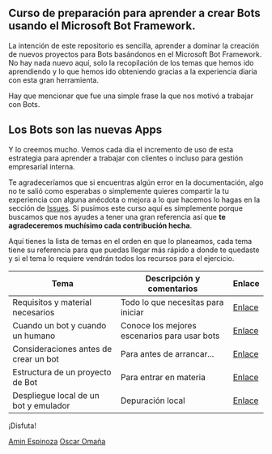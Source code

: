 ## Curso de preparación para aprender a crear Bots usando el Microsoft Bot Framework.

La intención de este repositorio es sencilla, aprender a dominar la creación de nuevos proyectos para Bots basándonos en el Microsoft Bot Framework. No hay nada nuevo aquí, solo la recopilación de los temas que hemos ido aprendiendo y lo que hemos ido obteniendo gracias a la experiencia diaria con esta gran herramienta.

Hay que mencionar que fue una simple frase la que nos motivó a trabajar con Bots.

## Los Bots son las nuevas Apps

Y lo creemos mucho. Vemos cada día el incremento de uso de esta estrategia para aprender a trabajar con clientes o incluso para gestión empresarial interna.

Te agradeceríamos que si encuentras algún error en la documentación, algo no te salió como esperabas o simplemente quieres compartir la tu experiencia con alguna anécdota o mejora a lo que hacemos lo hagas en la sección de [Issues](https://github.com/aminespinoza/Curso-bots/issues). Si pusimos este curso aquí es simplemente porque buscamos que nos ayudes a tener una gran referencia así que **te agradeceremos muchísimo cada contribución hecha**.

Aquí tienes la lista de temas en el orden en que lo planeamos, cada tema tiene su referencia para que puedas llegar más rápido a donde te quedaste y si el tema lo requiere vendrán todos los recursos para el ejercicio.

| Tema | Descripción y comentarios | Enlace |
| --------- | -------------------- | ------ |
| Requisitos y material necesarios | Todo lo que necesitas para iniciar | [Enlace](https://github.com/aminespinoza/Curso-bots/tree/master/Ejercicios/1.%20Requisitos%20y%20material%20necesarios) |
| Cuando un bot y cuando un humano | Conoce los mejores escenarios para usar bots | [Enlace](https://github.com/aminespinoza/Curso-bots/tree/master/Ejercicios/2.%20Cuando%20un%20bot%20y%20cuando%20un%20humano)|
| Consideraciones antes de crear un bot | Para antes de arrancar... | [Enlace](https://github.com/aminespinoza/Curso-bots/tree/master/Ejercicios/3.%20Consideraciones%20antes%20de%20crear%20un%20bot) |
| Estructura de un proyecto de Bot | Para entrar en materia | [Enlace](https://github.com/aminespinoza/Curso-bots/tree/master/Ejercicios/4.%20Estructura%20de%20un%20proyecto%20de%20Bot) |
| Despliegue local de un bot y emulador | Depuración local | [Enlace](https://github.com/aminespinoza/Curso-bots/tree/master/Ejercicios/5.%20Despliegue%20local%20de%20un%20bot%20y%20emulador) |

¡Disfuta!

[Amin Espinoza](https://twitter.com/aminespinoza)
[Oscar Omaña](https://www.linkedin.com/in/oscar-hernández-omaña-048746b2/)
